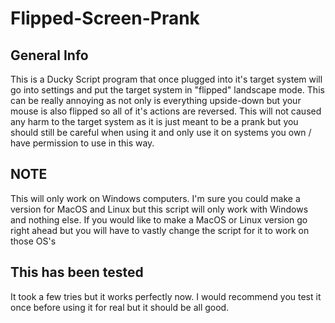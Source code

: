 # Flipped-Screen-Prank 
## General Info
This is a Ducky Script program that once plugged into it's target system will go into settings and put the target system in "flipped" landscape mode. This can be really annoying as not only is everything upside-down but your mouse is also flipped so all of it's actions are reversed. This will not caused any harm to the target system as it is just meant to be a prank but you should still be careful when using it and only use it on systems you own / have permission to use in this way. 

## NOTE
This will only work on Windows computers. I'm sure you could make a version for MacOS and Linux but this script will only work with Windows and nothing else. If you would like to make a MacOS or Linux version go right ahead but you will have to vastly change the script for it to work on those OS's

## This has been tested
It took a few tries but it works perfectly now. I would recommend you test it once before using it for real but it should be all good. 

